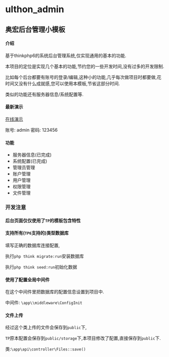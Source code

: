 # ulthon_admin
## 奥宏后台管理小模板

#### 介绍
基于thinkphp6的系统后台管理系统,仅实现通用的基本的功能.

本项目的定位是实现几个基本的功能,节约您的一些开发时间,没有过多的开发限制.

比如每个后台都要有账号的登录/编辑,这种小的功能,几乎每次做项目时都要做,花时间又没有什么成就感,您可以使用本模板,节省这部分时间.

类似的功能还有服务器信息/系统配置等.

#### 最新演示

[在线演示](http://ulthon_admin.ulthon.com)

账号: admin 密码: 123456


#### 功能

- 服务器信息(已完成)
- 系统配置(已完成)
- 管理员管理
- 账户管理
- 用户管理
- 权限管理
- 文件管理


### 开发注意

#### 后台页面仅仅使用了`TP`的模板包含特性


#### 支持所有(`TP6`支持的)类型数据库

填写正确的数据库连接配置,

执行`php think migrate:run`安装数据库

执行`php think seed:run`初始化数据

#### 使用了配置全局中间件


在这个中间件里把数据库的配置信息设置到项目中.

中间件: `\app\\middleware\ConfigInit`

#### 文件上传

经过这个类上传的文件会保存到`public`下,

`TP`原本配置会保存到`public/storage`下,本项目修改了配置,直接保存到`public`下.

类:`\app\api\controller\Files::save()`